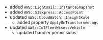 - added `AWS::Lightsail::InstanceSnapshot`
- added `AWS::S3Express::AccessPoint`
- updated `AWS::CloudWatch::InsightRule`
  - added property `ApplyOnTransformedLogs`
- updated `AWS::IoTFleetWise::Vehicle`
  - updated handler permissions
